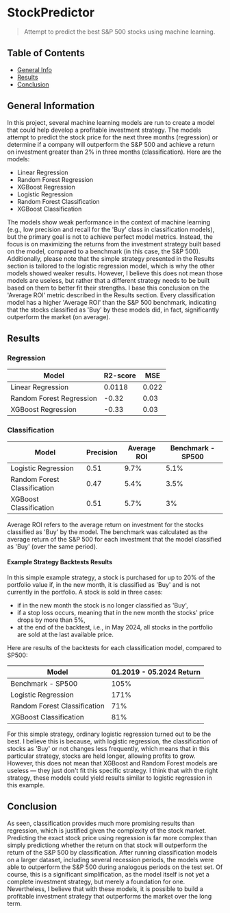 # StockPredictor
> Attempt to predict the best S&P 500 stocks using machine learning.

## Table of Contents
* [General Info](#general-information)
* [Results](#results)
* [Conclusion](#conclusion)

## General Information
In this project, several machine learning models are run to create a model
that could help develop a profitable investment strategy. The models attempt
to predict the stock price for the next three months (regression) or
determine if a company will outperform the S&P 500 and achieve a return
on investment greater than 2% in three months (classification). Here are the models:
- Linear Regression
- Random Forest Regression
- XGBoost Regression
- Logistic Regression
- Random Forest Classification
- XGBoost Classification

The models show weak performance in the context of machine learning (e.g., low precision and recall for the 'Buy' class in classification models), but the primary goal is not to achieve perfect model metrics. Instead, the focus is on maximizing the returns from the investment strategy built based on the model, compared to a benchmark (in this case, the S&P 500).
Additionally, please note that the simple strategy presented in the Results section is tailored to the logistic regression model, which is why the other models showed weaker results. However, I believe this does not mean those models are useless, but rather that a different strategy needs to be built based on them to better fit their strengths. I base this conclusion on the 'Average ROI' metric described in the Results section. Every classification model has a higher 'Average ROI' than the S&P 500 benchmark, indicating that the stocks classified as 'Buy' by these models did, in fact, significantly outperform the market (on average).

## Results
### Regression

| Model                  | R2-score | MSE  |
|------------------------|----------|------|
| Linear Regression      | 0.0118   | 0.022|
| Random Forest Regression | -0.32  | 0.03 |
| XGBoost Regression     | -0.33    | 0.03 |


### Classification

| Model                     | Precision | Average ROI | Benchmark - SP500 |
|---------------------------|-----------|-------------|--------------------|
| Logistic Regression       | 0.51      | 9.7%         | 5.1%               |
| Random Forest Classification | 0.47  | 5.4%        | 3.5%               |
| XGBoost Classification    | 0.51      | 5.7%        | 3%               |

Average ROI refers to the average return on investment for the stocks classified as 'Buy' by the model. The benchmark was calculated as the average return of the S&P 500 for each investment that the model classified as 'Buy' (over the same period).

#### Example Strategy Backtests Results
In this simple example strategy, a stock is purchased for up to 20% of the portfolio value if, in the new month, it is classified as 'Buy' and is not currently in the portfolio. A stock is sold in three cases:
- if in the new month the stock is no longer classified as 'Buy',
- if a stop loss occurs, meaning that in the new month the stocks' price drops by more than 5%,
- at the end of the backtest, i.e., in May 2024, all stocks in the portfolio are sold at the last available price.

Here are results of the backtests for each classification model, compared to SP500:

| Model | 01.2019 - 05.2024 Return |
|-------|--------------------------|
| Benchmark - SP500 | 105% |
| Logistic Regression | 171% |
| Random Forest Classification | 71% |
| XGBoost Classification | 81% |

For this simple strategy, ordinary logistic regression turned out to be the best. I believe this is because, with logistic regression, the classification of stocks as 'Buy' or not changes less frequently, which means that in this particular strategy, stocks are held longer, allowing profits to grow. However, this does not mean that XGBoost and Random Forest models are useless — they just don't fit this specific strategy. I think that with the right strategy, these models could yield results similar to logistic regression in this example.

## Conclusion
As seen, classification provides much more promising results than regression, which is justified given the complexity of the stock market. Predicting the exact stock price using regression is far more complex than simply predictiong whether the return on that stock will outperform the return of the S&P 500 by classification. 
After running classification models on a larger dataset, including several recession periods, the models were able to outperform the S&P 500 during analogous periods on the test set. Of course, this is a significant simplification, as the model itself is not yet a complete investment strategy, but merely a foundation for one. Nevertheless, I believe that with these models, it is possible to build a profitable investment strategy that outperforms the market over the long term.
